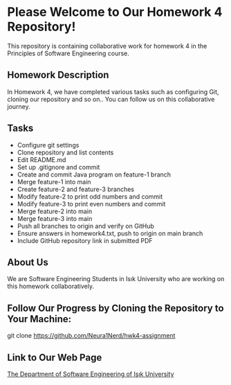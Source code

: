 # Please Welcome to Our Homework 4 Repository!

This repository is containing collaborative work for homework 4 in the Principles of Software Engineering course.

## Homework Description

In Homework 4, we have completed various tasks such as configuring Git, cloning our repository and so on.. You can follow us on this collaborative journey.

## Tasks

- Configure git settings
- Clone repository and list contents
- Edit README.md
- Set up .gitignore and commit
- Create and commit Java program on feature-1 branch
- Merge feature-1 into main
- Create feature-2 and feature-3 branches
- Modify feature-2 to print odd numbers and commit
- Modify feature-3 to print even numbers and commit
- Merge feature-2 into main
- Merge feature-3 into main
- Push all branches to origin and verify on GitHub
- Ensure answers in homework4.txt, push to origin on main branch
- Include GitHub repository link in submitted PDF

## About Us

We are Software Engineering Students in Isık University who are working on this homework collaboratively.

## Follow Our Progress by Cloning the Repository to Your Machine:
git clone https://github.com/Neura1Nerd/hwk4-assignment

## Link to Our Web Page 
[The Department of Software Engineering of Işık University](https://www.isikun.edu.tr/akademik/muhendislik-fakultesi/bolumler-ve-programlar/bilgisayar-muhendisligi/programlar/lisans-programi/yazilim-muhendisligi)


